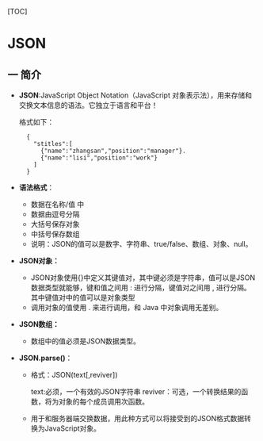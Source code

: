 [TOC]

# JSON

## 一 简介

- **JSON**:JavaScript Object Notation（JavaScript 对象表示法），用来存储和交换文本信息的语法。它独立于语言和平台！

  格式如下：
  ```
    {
      "stitles":[
        {"name":"zhangsan","position":"manager"}.
        {"name":"lisi","position":"work"}
      ]
    }
  ```
- **语法格式**：
  
  * 数据在名称/值 中
  * 数据由逗号分隔
  * 大括号保存对象
  * 中括号保存数组
  
  - 说明：JSON的值可以是数字、字符串、true/false、数组、对象、null。
  
- **JSON对象：**
  
  * JSON对象使用{}中定义其键值对，其中键必须是字符串，值可以是JSON数据类型就能够，键和值之间用 : 进行分隔，键值对之间用 , 进行分隔。其中键值对中的值可以是对象类型
  * 调用对象的值使用 . 来进行调用，和 Java 中对象调用无差别。

- **JSON数组：**
  
  * 数组中的值必须是JSON数据类型。
  
- **JSON.parse()**：
  
  * 格式：JSON(text[,reviver])
    
    text:必须，一个有效的JSON字符串
    reviver：可选，一个转换结果的函数，将为对象的每个成员调用次函数。
    
  * 用于和服务器端交换数据，用此种方式可以将接受到的JSON格式数据转换为JavaScript对象。
